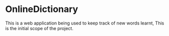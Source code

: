 # OnlineDictionary  
This is a web application being used to keep track of new words learnt, This is the initial scope of the project.
